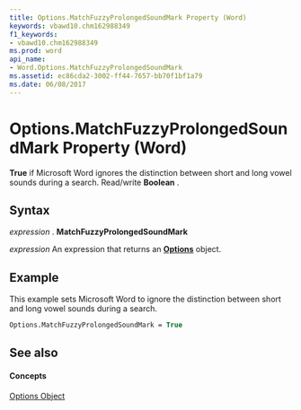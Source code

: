 ```yaml
---
title: Options.MatchFuzzyProlongedSoundMark Property (Word)
keywords: vbawd10.chm162988349
f1_keywords:
- vbawd10.chm162988349
ms.prod: word
api_name:
- Word.Options.MatchFuzzyProlongedSoundMark
ms.assetid: ec86cda2-3002-ff44-7657-bb70f1bf1a79
ms.date: 06/08/2017
---
```



# Options.MatchFuzzyProlongedSoundMark Property (Word)

 **True** if Microsoft Word ignores the distinction between short and long vowel sounds during a search. Read/write **Boolean** .


## Syntax

 _expression_ . **MatchFuzzyProlongedSoundMark**

 _expression_ An expression that returns an **[Options](Word.Options.md)** object.


## Example

This example sets Microsoft Word to ignore the distinction between short and long vowel sounds during a search.


```vb
Options.MatchFuzzyProlongedSoundMark = True
```


## See also


#### Concepts


[Options Object](Word.Options.md)

